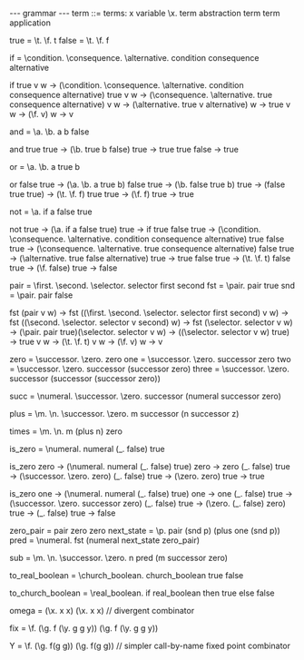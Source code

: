 --- grammar ---
term ::= terms:
x variable
\x. term abstraction
term term application

true = \t. \f. t
false = \t. \f. f

if = \condition. \consequence. \alternative. condition consequence alternative

if true v w
-> (\condition. \consequence. \alternative. condition consequence alternative) true v w
-> (\consequence. \alternative. true consequence alternative) v w
-> (\alternative. true v alternative) w
-> true v w
-> (\f. v) w
-> v

and = \a. \b. a b false

and true true
-> (\b. true b false) true
-> true true false
-> true

or = \a. \b. a true b

or false true
-> (\a. \b. a true b) false true
-> (\b. false true b) true
-> (false true true)
-> (\t. \f. f) true true
-> (\f. f) true
-> true

not = \a. if a false true

not true
-> (\a. if a false true) true
-> if true false true
-> (\condition. \consequence. \alternative. condition consequence alternative) true false true
-> (\consequence. \alternative. true consequence alternative) false true
-> (\alternative. true false alternative) true
-> true false true
-> (\t. \f. t) false true
-> (\f. false) true
-> false

pair = \first. \second. \selector. selector first second
fst = \pair. pair true
snd = \pair. pair false

fst (pair v w)
-> fst ((\first. \second. \selector. selector first second) v w)
-> fst ((\second. \selector. selector v second) w)
-> fst (\selector. selector v w)
-> (\pair. pair true)(\selector. selector v w)
-> ((\selector. selector v w) true)
-> true v w
-> (\t. \f. t) v w
-> (\f. v) w
-> v

zero = \successor. \zero. zero
one = \successor. \zero. successor zero
two = \successor. \zero. successor (successor zero)
three = \successor. \zero. successor (successor (successor zero))

succ = \numeral. \successor. \zero. successor (numeral successor zero)

plus = \m. \n. \successor. \zero. m successor (n successor z)

times = \m. \n. m (plus n) zero

is_zero = \numeral. numeral (\_. false) true

is_zero zero
-> (\numeral. numeral (\_. false) true) zero
-> zero (\_. false) true
-> (\successor. \zero. zero) (\_. false) true
-> (\zero. zero) true
-> true

is_zero one
-> (\numeral. numeral (\_. false) true) one
-> one (\_. false) true
-> (\successor. \zero. successor zero) (\_. false) true
-> (\zero. (\_. false) zero) true
-> (\_. false) true
-> false

zero_pair = pair zero zero
next_state = \p. pair (snd p) (plus one (snd p))
pred = \numeral. fst (numeral next_state zero_pair)

sub = \m. \n. \successor. \zero. n pred (m successor zero)

to_real_boolean = \church_boolean. church_boolean true false

to_church_boolean = \real_boolean. if real_boolean then true else false

omega = (\x. x x) (\x. x x) // divergent combinator

fix = \f. (\g. f (\y. g g y)) (\g. f (\y. g g y))

Y = \f. (\g. f(g g)) (\g. f(g g)) // simpler call-by-name fixed point combinator

